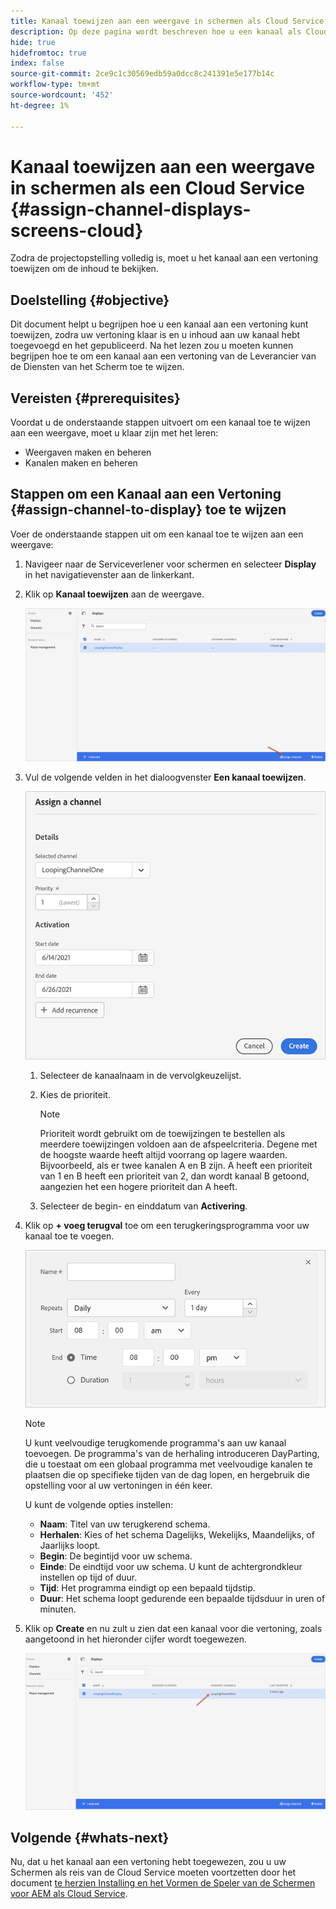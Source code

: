 ```yaml
---
title: Kanaal toewijzen aan een weergave in schermen als Cloud Service
description: Op deze pagina wordt beschreven hoe u een kanaal als Cloud Service kunt toewijzen aan een weergave in schermen.
hide: true
hidefromtoc: true
index: false
source-git-commit: 2ce9c1c30569edb59a0dcc8c241391e5e177b14c
workflow-type: tm+mt
source-wordcount: '452'
ht-degree: 1%

---
```



# Kanaal toewijzen aan een weergave in schermen als een Cloud Service {#assign-channel-displays-screens-cloud}

Zodra de projectopstelling volledig is, moet u het kanaal aan een vertoning toewijzen om de inhoud te bekijken.

## Doelstelling {#objective}

Dit document helpt u begrijpen hoe u een kanaal aan een vertoning kunt toewijzen, zodra uw vertoning klaar is en u inhoud aan uw kanaal hebt toegevoegd en het gepubliceerd. Na het lezen zou u moeten kunnen begrijpen hoe te om een kanaal aan een vertoning van de Leverancier van de Diensten van het Scherm toe te wijzen.

## Vereisten {#prerequisites}

Voordat u de onderstaande stappen uitvoert om een kanaal toe te wijzen aan een weergave, moet u klaar zijn met het leren:

* Weergaven maken en beheren
* Kanalen maken en beheren

## Stappen om een Kanaal aan een Vertoning {#assign-channel-to-display} toe te wijzen

Voer de onderstaande stappen uit om een kanaal toe te wijzen aan een weergave:

1. Navigeer naar de Serviceverlener voor schermen en selecteer **Display** in het navigatievenster aan de linkerkant.

1. Klik op **Kanaal toewijzen** aan de weergave.

   ![afbeelding](/help/screens-cloud/assets/display/assignchannel-1.png)

1. Vul de volgende velden in het dialoogvenster **Een kanaal toewijzen**.

   ![afbeelding](/help/screens-cloud/assets/display/assignchannel-2.png)

   1. Selecteer de kanaalnaam in de vervolgkeuzelijst.
   1. Kies de prioriteit.

      >[!NOTE]
      >Prioriteit wordt gebruikt om de toewijzingen te bestellen als meerdere toewijzingen voldoen aan de afspeelcriteria. Degene met de hoogste waarde heeft altijd voorrang op lagere waarden. Bijvoorbeeld, als er twee kanalen A en B zijn. A heeft een prioriteit van 1 en B heeft een prioriteit van 2, dan wordt kanaal B getoond, aangezien het een hogere prioriteit dan A heeft.
   1. Selecteer de begin- en einddatum van **Activering**.

1. Klik op **+ voeg terugval** toe om een terugkeringsprogramma voor uw kanaal toe te voegen.

   ![afbeelding](/help/screens-cloud/assets/create-content/recurrence-1.png)

   >[!NOTE]
   >U kunt veelvoudige terugkomende programma&#39;s aan uw kanaal toevoegen. De programma&#39;s van de herhaling introduceren DayParting, die u toestaat om een globaal programma met veelvoudige kanalen te plaatsen die op specifieke tijden van de dag lopen, en hergebruik die opstelling voor al uw vertoningen in één keer.

   U kunt de volgende opties instellen:

   * **Naam**: Titel van uw terugkerend schema.
   * **Herhalen**: Kies of het schema Dagelijks, Wekelijks, Maandelijks, of Jaarlijks loopt.
   * **Begin**: De begintijd voor uw schema.
   * **Einde**: De eindtijd voor uw schema. U kunt de achtergrondkleur instellen op tijd of duur.
   * **Tijd**: Het programma eindigt op een bepaald tijdstip.
   * **Duur**: Het schema loopt gedurende een bepaalde tijdsduur in uren of minuten.

1. Klik op **Create** en nu zult u zien dat een kanaal voor die vertoning, zoals aangetoond in het hieronder cijfer wordt toegewezen.

   ![afbeelding](/help/screens-cloud/assets/display/assignchannel-3.png)


## Volgende {#whats-next}

Nu, dat u het kanaal aan een vertoning hebt toegewezen, zou u uw Schermen als reis van de Cloud Service moeten voortzetten door het document [te herzien Installing en het Vormen de Speler van de Schermen voor AEM als Cloud Service](/help/screens-cloud/managing-players-registration/installing-screens-cloud-player.md).
